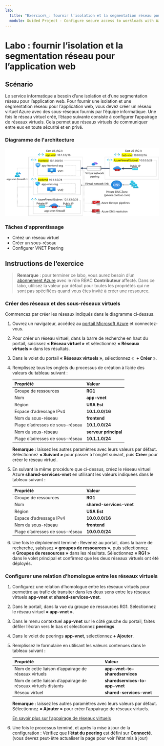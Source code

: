 ```yaml
---
lab:
  title: "Exercice\_: fournir l’isolation et la segmentation réseau pour l’application web"
  module: Guided Project - Configure secure access to workloads with Azure virtual networking services
---
```


# Labo : fournir l’isolation et la segmentation réseau pour l’application web


## Scénario

Le service informatique a besoin d’une isolation et d’une segmentation réseau pour l’application web. Pour fournir une isolation et une segmentation réseau pour l’application web, vous devez créer un réseau virtuel Azure avec des sous-réseaux fournis par l’équipe informatique. Une fois le réseau virtuel créé, l’étape suivante consiste à configurer l’appairage de réseaux virtuels. Cela permet aux réseaux virtuels de communiquer entre eux en toute sécurité et en privé.



### Diagramme de l'architecture

![Diagramme montrant deux réseaux virtuels appairés.](../Media/task-1.png)

### Tâches d'apprentissage
- Créez un réseau virtuel
- Créer un sous-réseau
- Configurer VNET Peering

## Instructions de l’exercice


>**Remarque** : pour terminer ce labo, vous aurez besoin d’un [abonnement Azure](https://azure.microsoft.com/free/) avec le rôle RBAC **Contributeur** affecté.
> Dans ce labo, utilisez la valeur par défaut pour toutes les propriétés qui ne sont pas spécifiées quand vous êtes invité à créer une ressource.

### Créer des réseaux et des sous-réseaux virtuels

Commencez par créer les réseaux indiqués dans le diagramme ci-dessus. 

1. Ouvrez un navigateur, accédez au <a href="https://portal.azure.com/#home">portail Microsoft Azure</a> et connectez-vous.
1. Pour créer un réseau virtuel, dans la barre de recherche en haut du portail, saisissez **« Réseau virtuel »** et sélectionnez **« Réseaux virtuels »** dans les résultats.
1. Dans le volet du portail **« Réseaux virtuels »**, sélectionnez «  **+ Créer** ».
1. Remplissez tous les onglets du processus de création à l’aide des valeurs du tableau suivant :


    | Propriété | Valeur    |
    |:---------|:---------|
    |Groupe de ressources|**RG1**|
    |Nom|  **app-vnet**|
    |Région| **USA Est**|
    |Espace d’adressage IPv4|    **10.1.0.0/16**|
    |Nom du sous-réseau|   **frontend**|
    |Plage d’adresses de sous-réseau|  **10.1.0.0/24**|
    |Nom du sous-réseau|   **serveur principal**|
    |Plage d’adresses de sous-réseau|  **10.1.1.0/24**|


    **Remarque** : laissez les autres paramètres avec leurs valeurs par défaut. Sélectionnez **« Suivant »** pour passer à l’onglet suivant, puis **Créer** pour créer le réseau virtuel.
1. En suivant la même procédure que ci-dessus, créez le réseau virtuel Azure **shared-services-vnet** en utilisant les valeurs indiquées dans le tableau suivant :

    | Propriété | Valeur    |
    |:---------|:---------|
    |Groupe de ressources|**RG1**|
    |Nom|  **shared-services-vnet**|
    |Région| **USA Est**|
    |Espace d’adressage IPv4|    **10.0.0.0/16**|
    |Nom du sous-réseau|   **frontend**|
    |Plage d’adresses de sous-réseau|  **10.0.0.0/24**| 


1. Une fois le déploiement terminé : Revenez au portail, dans la barre de recherche, saisissez **« groupes de ressources »**, puis sélectionnez **« Groupes de ressources »** dans les résultats. Sélectionnez **« RG1 »** dans le volet principal et confirmez que les deux réseaux virtuels ont été déployés.

### Configurer une relation d’homologue entre les réseaux virtuels

1. Configurez une relation d’homologue entre les réseaux virtuels pour permettre au trafic de transiter dans les deux sens entre les réseaux virtuels **app-vnet** et **shared-services-vnet**.
1. Dans le portail, dans la vue du groupe de ressources RG1. Sélectionnez le réseau virtuel **« app-vnet »**.
1. Dans le menu contextuel **app-vnet** sur le côté gauche du portail, faites défiler l’écran vers le bas et sélectionnez **peerings**
1. Dans le volet de peerings **app-vnet**, sélectionnez **+ Ajouter**.
1. Remplissez le formulaire en utilisant les valeurs contenues dans le tableau suivant : 

    | Propriété | Valeur    | 
    |:---------|:---------|
    |Nom de cette liaison d’appairage de réseaux virtuels|**app-vnet-to-sharedservices**|
    |Nom de cette liaison d’appairage de réseaux virtuels distants | **sharedservices-to-app-vnet**|
    |Réseau virtuel| **shared-services-vnet**|

    **Remarque** : laissez les autres paramètres avec leurs valeurs par défaut. Sélectionnez **« Ajouter »** pour créer l’appairage de réseaux virtuels.

    [En savoir plus sur l’appairage de réseaux virtuels](https://learn.microsoft.com/azure/virtual-network/virtual-network-manage-peering?tabs=peering-portal)


1. Une fois le processus terminé, et après la mise à jour de la configuration : Vérifiez que **l’état du peering** est défini sur **Connecté**. (vous devrez peut-être actualiser la page pour voir l’état mis à jour)

